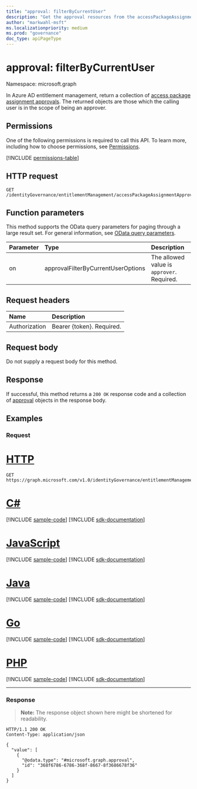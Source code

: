```yaml
---
title: "approval: filterByCurrentUser"
description: "Get the approval resources from the accessPackageAssignmentApprovals navigation property for the current user."
author: "markwahl-msft"
ms.localizationpriority: medium
ms.prod: "governance"
doc_type: apiPageType
---
```


# approval: filterByCurrentUser
Namespace: microsoft.graph

In Azure AD entitlement management, return a collection of [access package assignment approvals](../resources/approval.md). The returned objects are those which the calling user is in the scope of being an approver.

## Permissions

One of the following permissions is required to call this API. To learn more, including how to choose permissions, see [Permissions](/graph/permissions-reference).

<!-- { "blockType": "permissions", "name": "approval_filterbycurrentuser" } -->
[!INCLUDE [permissions-table](../includes/permissions/approval-filterbycurrentuser-permissions.md)]

## HTTP request

<!-- {
  "blockType": "ignored"
}
-->
``` http
GET /identityGovernance/entitlementManagement/accessPackageAssignmentApprovals/filterByCurrentUser(on='approver')
```

## Function parameters
This method supports the OData query parameters for paging through a large result set. For general information, see [OData query parameters](/graph/query-parameters).

|Parameter|Type|Description|
|:---|:---|:---|
|on|approvalFilterByCurrentUserOptions| The allowed value is `approver`. Required.|

## Request headers
|Name|Description|
|:---|:---|
|Authorization|Bearer {token}. Required.|

## Request body
Do not supply a request body for this method.

## Response

If successful, this method returns a `200 OK` response code and a collection of [approval](../resources/approval.md) objects in the response body.

## Examples

### Request

# [HTTP](#tab/http)
<!-- {
  "blockType": "request",
  "name": "approvalthis-filterbycurrentuser"
}
-->
``` http
GET https://graph.microsoft.com/v1.0/identityGovernance/entitlementManagement/accessPackageAssignmentApprovals/filterByCurrentUser(on='approver')
```

# [C#](#tab/csharp)
[!INCLUDE [sample-code](../includes/snippets/csharp/approvalthis-filterbycurrentuser-csharp-snippets.md)]
[!INCLUDE [sdk-documentation](../includes/snippets/snippets-sdk-documentation-link.md)]

# [JavaScript](#tab/javascript)
[!INCLUDE [sample-code](../includes/snippets/javascript/approvalthis-filterbycurrentuser-javascript-snippets.md)]
[!INCLUDE [sdk-documentation](../includes/snippets/snippets-sdk-documentation-link.md)]

# [Java](#tab/java)
[!INCLUDE [sample-code](../includes/snippets/java/approvalthis-filterbycurrentuser-java-snippets.md)]
[!INCLUDE [sdk-documentation](../includes/snippets/snippets-sdk-documentation-link.md)]

# [Go](#tab/go)
[!INCLUDE [sample-code](../includes/snippets/go/approvalthis-filterbycurrentuser-go-snippets.md)]
[!INCLUDE [sdk-documentation](../includes/snippets/snippets-sdk-documentation-link.md)]

# [PHP](#tab/php)
[!INCLUDE [sample-code](../includes/snippets/php/approvalthis-filterbycurrentuser-php-snippets.md)]
[!INCLUDE [sdk-documentation](../includes/snippets/snippets-sdk-documentation-link.md)]

---



### Response
>**Note:** The response object shown here might be shortened for readability.
<!-- {
  "blockType": "response",
  "truncated": true,
  "@odata.type": "Collection(microsoft.graph.approval)"
}
-->
``` http
HTTP/1.1 200 OK
Content-Type: application/json

{
  "value": [
    {
      "@odata.type": "#microsoft.graph.approval",
      "id": "368f6786-6786-368f-8667-8f3686678f36"
    }
  ]
}
```


